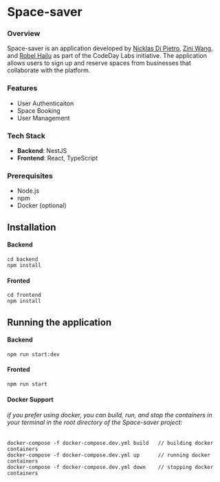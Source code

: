 # Space-saver

### Overview
Space-saver is an application developed by [Nicklas Di Pietro](https://www.linkedin.com/in/nicklasdipietro/), [Zini Wang](https://www.linkedin.com/in/ziniwang/), and [Robel Hailu](https://www.linkedin.com/in/robelhailu/) as part of the CodeDay Labs initiative. The application allows users to sign up and reserve spaces from businesses that collaborate with the platform.

### Features
- User Authenticaiton 
- Space Booking
- User Management

### Tech Stack
- **Backend**: NestJS
- **Frontend**: React, TypeScript

### Prerequisites
- Node.js
- npm
- Docker (optional)


## Installation

#### Backend 
```
cd backend
npm install
```

#### Fronted
```
cd frontend
npm install
```


## Running the application

#### Backend 
```
npm run start:dev
```

#### Fronted
```
npm run start
```

#### Docker Support
###### if you prefer using docker, you can build, run, and stop the containers in your terminal in the root directory of the Space-saver project:
```
docker-compose -f docker-compose.dev.yml build   // building docker containers
docker-compose -f docker-compose.dev.yml up      // running docker containers
docker-compose -f docker-compose.dev.yml down    // stopping docker containers
```
